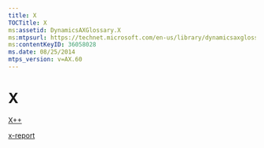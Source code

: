 ```yaml
---
title: X
TOCTitle: X
ms:assetid: DynamicsAXGlossary.X
ms:mtpsurl: https://technet.microsoft.com/en-us/library/dynamicsaxglossary.x(v=AX.60)
ms:contentKeyID: 36058028
ms.date: 08/25/2014
mtps_version: v=AX.60
---
```


# X

[X++](x_1.md)

[x-report](x-report.md)

  


